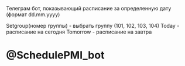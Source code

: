 Телеграм бот, показывающий расписание за определенную дату (формат dd.mm.yyyy)

Setgroup(номер группы) - выбрать группу (101, 102, 103, 104)
Today - расписание на сегодня
Tomorrow - расписание на завтра

# @SchedulePMI_bot
